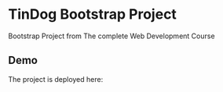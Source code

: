 # TinDog Bootstrap Project

Bootstrap Project from The complete Web Development Course

## Demo

The project is deployed here: 




